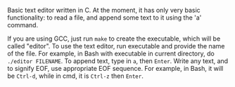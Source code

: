 Basic text editor written in C. At the moment, it has only very basic functionality: to read a file, and append some text to it using the 'a' command.

If you are using GCC, just run `make` to create the executable, which will be called "editor".
To use the text editor, run executable and provide the name of the file. For example, in Bash with executable in current directory, do `./editor FILENAME`. To append text, type in `a`, then `Enter`. Write any text, and to signify EOF, use appropriate EOF sequence. For example, in Bash, it will be `Ctrl-d`, while in cmd, it is `Ctrl-z` then `Enter`.
